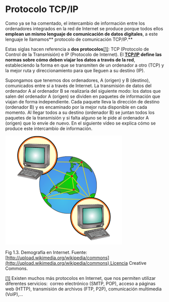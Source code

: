 
# Protocolo TCP/IP

Como ya se ha comentado, el intercambio de información entre los ordenadores integrados en la red de Internet se produce porque todos ellos **emplean un mismo lenguaje de comunicación de datos digitales**, a este lenguaje le llamamos** protocolo de comunicación TCP/IP.**

Estas siglas hacen referencia a **dos protocolos**[[1]](#_ftn1): TCP (Protocolo de Control de la Transmisión) e IP (Protocolo de Internet). El **[TCP/IP](http://es.wikipedia.org/wiki/Protocolo_tcp/ip) define las normas sobre cómo deben viajar los datos a través de la red**, estableciendo la forma en que se transmiten de un ordenador a otro (TCP) y la mejor ruta y direccionamiento para que lleguen a su destino (IP).

Supongamos que tenemos dos ordenadores, A (origen) y B (destino), comunicados entre sí a través de Internet. La transmisión de datos del ordenador A al ordenador B se realizaría del siguiente modo: los datos que salen del ordenador A (origen) se dividen en paquetes de información que viajan de forma independiente. Cada paquete lleva la dirección de destino (ordenador B) y es encaminado por la mejor ruta disponible en cada momento. Al llegar todos a su destino (ordenador B) se juntan todos los paquetes de la transmisión y si falta alguno se le pide al ordenador A (origen) que lo envíe de nuevo. En el siguiente vídeo se explica cómo se produce este intercambio de información.


![](img/Demografia_en_internet.gif)

Fig 1.3. Demografía en Internet. Fuente: [http://upload.wikimedia.org/wikipedia/commons](http://upload.wikimedia.org/wikipedia/commons) Licencia Creative Commons.

[[1]](#_ftnref1) Existen muchos más protocolos en Internet, que nos permiten utilizar diferentes servicios:  correo electrónico (SMTP, POP), acceso a páginas web (HTTP), transmisión de archivos (FTP, P2P), comunicación multimedia (VoIP),...

 

